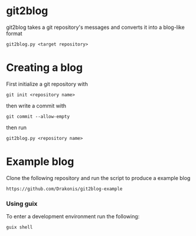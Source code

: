 # git2blog

git2blog takes a git repository's messages and converts it into a blog-like format

```
git2blog.py <target repository>
```

# Creating a blog
First initialize a git repository with
```
git init <repository name>
```
then write a commit with
```
git commit --allow-empty
```
then run
```
git2blog.py <repository name>
```

# Example blog
Clone the following repository and run the script to produce a example blog
```
https://github.com/Drakonis/git2blog-example
```

### Using guix

To enter a development environment run the following:

```
guix shell
```
